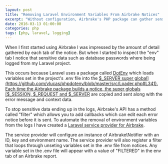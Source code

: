 ```yaml
---
layout: post
title: "Removing Laravel Environment Variables From Airbrake Notices"
excerpt: "Without configuration, Airbrake's PHP package can gather sensitive data. Here is how to stop Laravel's environment variables ending up in your logs."
date: 2016-03-13 01:00:00
categories: php
tags: [php, laravel, logging]
---
```

When I first started using Airbrake I was impressed by the amount of detail gathered by each tab of the notice. But when I started to 
inspect the "env" tab I notice that sensitive data such as database passwords where being logged from my Laravel project.

This occurs because Laravel uses a package called [DotEnv](https://github.com/vlucas/phpdotenv) which loads variables set in the project's .env file into
the [$_SERVER super global](https://github.com/vlucas/phpdotenv/blob/master/src/Loader.php#L341). Each time the Airbrake package builds a notice, the super globals [$_SESSION, $_REQUEST and $_SERVER](https://github.com/airbrake/phpbrake/blob/master/src/Notifier.php#L107,L119) are copied
and sent along with the error message and context data.

To stop sensitive data ending up in the logs, Airbrake's API has a method called "filter" which allows you to add callbacks which can edit
each error notice before it is sent. To automate the removal of environment variables from the logs I have created a [Laravel service provider for Airbrake](https://github.com/TheoKouzelis/laravel-airbrake).

The service provider will configure an instance of Airbrake\Notifier with an ID, key and environment name. The service provider will also register a filter
that loops through unseting variables set in the .env file from notices. Any variable set in the .env file will appear with a value of "FILTERED" in the 
env tab of an Airbrake report.
